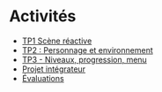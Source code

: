 # Activités 

<!-- start-replace-subnav depth=1 -->
* [TP1 Scène réactive](/00_brouillon/12-activites/01/)
* [TP2 : Personnage et environnement](/00_brouillon/12-activites/02/)
* [TP3 - Niveaux, progression, menu](/00_brouillon/12-activites/03/)
* [Projet intégrateur](/00_brouillon/12-activites/04/)
* [Évaluations](/00_brouillon/12-activites/14-evaluations/)
<!-- end-replace-subnav -->
